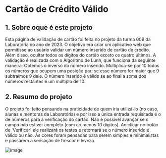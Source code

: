 # Cartão de Crédito Válido

## 1. Sobre oque é este projeto

Esta página de validação de cartão foi feita no projeto da turma 009 da Laboratória no ano de 2023.
O objetivo era criar um aplicativo web que permitisse ao usuário validar um número inserido de cartão de crédito. Além disso, ocultar todos os dígitos do cartão exceto os quatro últimos.
A validação é realizada com o Algoritmo de Lunh, que funciona da seguinte maneira: Obtemos o inverso do número inserido. Multiplica-se por 10 todos os números que ocupem uma posição par; se esse número for maior que 9 subtraímos 9 dele. O número inserido é válido se ao final a soma dos números restantes é um múltiplo de 10.

## 2. Resumo do projeto
O projeto foi feito pensando na praticidade de quem iria utilizá-lo (no caso, alunas e mentoras da Laboratória) e por isso a única entrada requisitada é o de números para a verificação do cartão. Não é possível avançar se o campo não estiver completo (com ao menos 10 dígitos). Ao clicar no botão de 'Verificar' ele realizará os testes e retornará se o número inserido é válido ou não.
As cores foram pensadas para serem simples e minimalistas e passarem a sensação de frescor e leveza.

![image](https://user-images.githubusercontent.com/109876174/217049947-cca3b4bb-d60b-41e5-95c4-95f38d10d57d.png)

